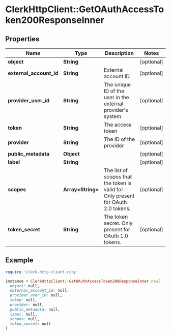 # ClerkHttpClient::GetOAuthAccessToken200ResponseInner

## Properties

| Name | Type | Description | Notes |
| ---- | ---- | ----------- | ----- |
| **object** | **String** |  | [optional] |
| **external_account_id** | **String** | External account ID | [optional] |
| **provider_user_id** | **String** | The unique ID of the user in the external provider&#39;s system | [optional] |
| **token** | **String** | The access token | [optional] |
| **provider** | **String** | The ID of the provider | [optional] |
| **public_metadata** | **Object** |  | [optional] |
| **label** | **String** |  | [optional] |
| **scopes** | **Array&lt;String&gt;** | The list of scopes that the token is valid for. Only present for OAuth 2.0 tokens. | [optional] |
| **token_secret** | **String** | The token secret. Only present for OAuth 1.0 tokens. | [optional] |

## Example

```ruby
require 'clerk-http-client-ruby'

instance = ClerkHttpClient::GetOAuthAccessToken200ResponseInner.new(
  object: null,
  external_account_id: null,
  provider_user_id: null,
  token: null,
  provider: null,
  public_metadata: null,
  label: null,
  scopes: null,
  token_secret: null
)
```

